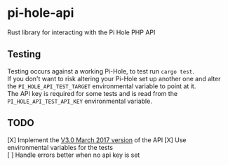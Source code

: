 # pi-hole-api
Rust library for interacting with the Pi Hole PHP API

## Testing
Testing occurs against a working Pi-Hole, to test run `cargo test`.  
If you don't want to risk altering your Pi-Hole set up another one and alter the `PI_HOLE_API_TEST_TARGET` environmental variable to point at it.  
The API key is required for some tests and is read from the `PI_HOLE_API_TEST_API_KEY` environmental variable.

## TODO
[X] Implement the [V3.0 March 2017 version](https://discourse.pi-hole.net/t/pi-hole-api/1863) of the API
[X] Use environmental variables for the tests  
[ ] Handle errors better when no api key is set